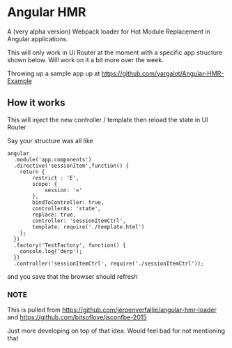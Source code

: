 # Angular HMR

A (very alpha version) Webpack loader for Hot Module Replacement in Angular applications.

This will only work in Ui Router at the moment with a specific app structure shown below. Will work on it a bit more over the week.

Throwing up a sample app up at https://github.com/yargalot/Angular-HMR-Example

## How it works
This will inject the new controller / template then reload the state in UI Router

Say your structure was all like

```
angular
  .module('app.components')
  .directive('sessionItem',function() {
    return {
        restrict : 'E',
        scope: {
            session: '='
        },
        bindToController: true,
        controllerAs: 'state',
        replace: true,
        controller: 'sessionItemCtrl',
        template: require('./template.html')
    };
  })
  .factory('TestFactory', function() {
    console.log('derp');
  })
  .controller('sessionItemCtrl', require('./sessionItemCtrl'));
```

and you save that the browser should refresh

### NOTE
This is pulled from https://github.com/jeroenverfallie/angular-hmr-loader and https://github.com/bitsoflove/jsconfbe-2015

Just more developing on top of that idea. Would feel bad for not mentioning that
